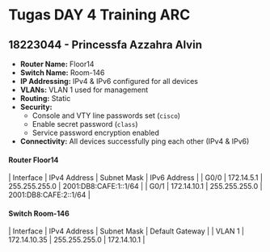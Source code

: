 # Tugas DAY 4 Training ARC
## 18223044 - Princessfa Azzahra Alvin

- **Router Name:** Floor14
- **Switch Name:** Room-146
- **IP Addressing:** IPv4 & IPv6 configured for all devices
- **VLANs:** VLAN 1 used for management
- **Routing:** Static 
- **Security:**
  - Console and VTY line passwords set (`cisco`)
  - Enable secret password (`class`)
  - Service password encryption enabled
- **Connectivity:** All devices successfully ping each other (IPv4 & IPv6)

#### **Router Floor14**
| Interface | IPv4 Address | Subnet Mask | IPv6 Address |
| G0/0 | 172.14.5.1 | 255.255.255.0 | 2001:DB8:CAFE:1::1/64 |
| G0/1 | 172.14.10.1 | 255.255.255.0 | 2001:DB8:CAFE:2::1/64 |

#### **Switch Room-146**
| Interface | IPv4 Address | Subnet Mask | Default Gateway |
| VLAN 1 | 172.14.10.35 | 255.255.255.0 | 172.14.10.1 |
